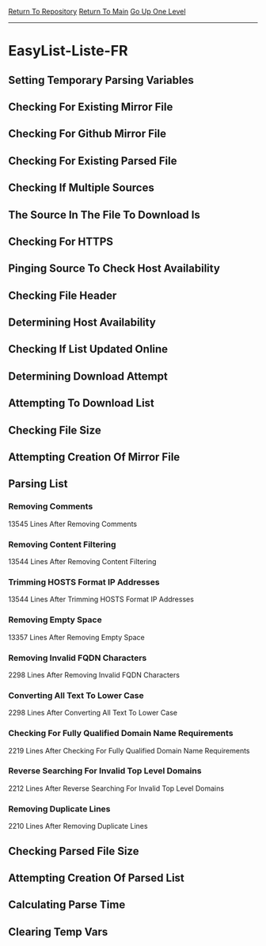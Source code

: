 [Return To Repository](https://github.com/deathbybandaid/piholeparser/)
[Return To Main](https://github.com/deathbybandaid/piholeparser/blob/master/RecentRunLogs/Mainlog.md)
[Go Up One Level](https://github.com/deathbybandaid/piholeparser/blob/master/RecentRunLogs/TopLevelScripts/30-Processing-External-Blacklists.md)
____________________________________
# EasyList-Liste-FR
## Setting Temporary Parsing Variables
## Checking For Existing Mirror File
## Checking For Github Mirror File
## Checking For Existing Parsed File
## Checking If Multiple Sources
## The Source In The File To Download Is
## Checking For HTTPS
## Pinging Source To Check Host Availability
## Checking File Header
## Determining Host Availability
## Checking If List Updated Online
## Determining Download Attempt
## Attempting To Download List
## Checking File Size
## Attempting Creation Of Mirror File
## Parsing List
### Removing Comments
13545 Lines After Removing Comments
### Removing Content Filtering
13544 Lines After Removing Content Filtering
### Trimming HOSTS Format IP Addresses
13544 Lines After Trimming HOSTS Format IP Addresses
### Removing Empty Space
13357 Lines After Removing Empty Space
### Removing Invalid FQDN Characters
2298 Lines After Removing Invalid FQDN Characters
### Converting All Text To Lower Case
2298 Lines After Converting All Text To Lower Case
### Checking For Fully Qualified Domain Name Requirements
2219 Lines After Checking For Fully Qualified Domain Name Requirements
### Reverse Searching For Invalid Top Level Domains
2212 Lines After Reverse Searching For Invalid Top Level Domains
### Removing Duplicate Lines
2210 Lines After Removing Duplicate Lines
## Checking Parsed File Size
## Attempting Creation Of Parsed List
## Calculating Parse Time
## Clearing Temp Vars
